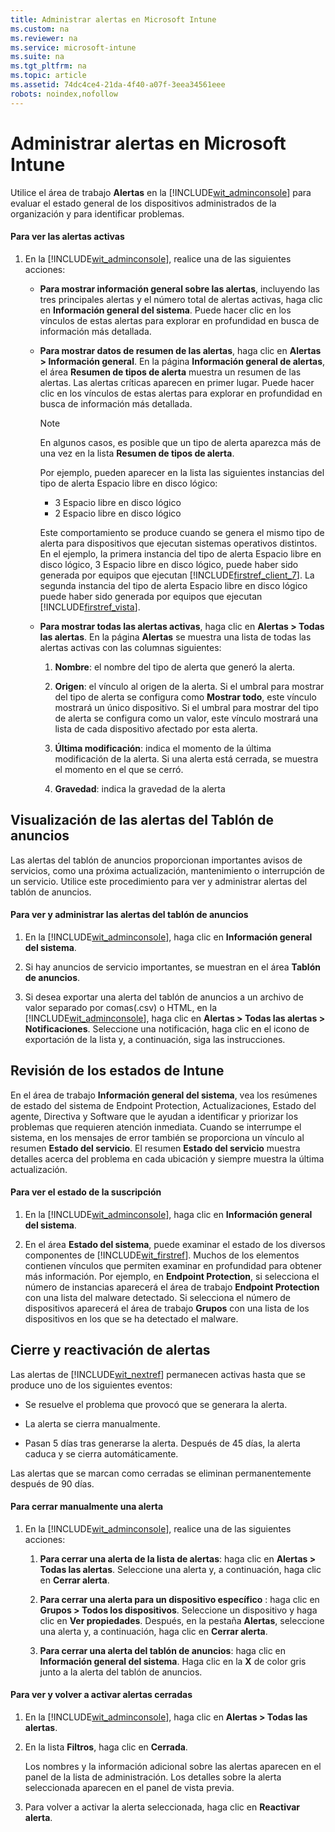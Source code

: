 ```yaml
---
title: Administrar alertas en Microsoft Intune
ms.custom: na
ms.reviewer: na
ms.service: microsoft-intune
ms.suite: na
ms.tgt_pltfrm: na
ms.topic: article
ms.assetid: 74dc4ce4-21da-4f40-a07f-3eea34561eee
robots: noindex,nofollow
---
```

# Administrar alertas en Microsoft Intune
Utilice el área de trabajo **Alertas** en la [!INCLUDE[wit_adminconsole](../Token/wit_adminconsole_md.md)] para evaluar el estado general de los dispositivos administrados de la organización y para identificar problemas.

#### Para ver las alertas activas

1.  En la [!INCLUDE[wit_adminconsole](../Token/wit_adminconsole_md.md)], realice una de las siguientes acciones:

    -   **Para mostrar información general sobre las alertas**, incluyendo las tres principales alertas y el número total de alertas activas, haga clic en **Información general del sistema**. Puede hacer clic en los vínculos de estas alertas para explorar en profundidad en busca de información más detallada.

    -   **Para mostrar datos de resumen de las alertas**, haga clic en **Alertas &gt; Información general**. En la página **Información general de alertas**, el área **Resumen de tipos de alerta** muestra un resumen de las alertas. Las alertas críticas aparecen en primer lugar. Puede hacer clic en los vínculos de estas alertas para explorar en profundidad en busca de información más detallada.

        > [!NOTE]
        > En algunos casos, es posible que un tipo de alerta aparezca más de una vez en la lista **Resumen de tipos de alerta**.
        > 
        > Por ejemplo, pueden aparecer en la lista las siguientes instancias del tipo de alerta Espacio libre en disco lógico:
        > 
        > -   3 Espacio libre en disco lógico
        > -   2 Espacio libre en disco lógico
        > 
        > Este comportamiento se produce cuando se genera el mismo tipo de alerta para dispositivos que ejecutan sistemas operativos distintos. En el ejemplo, la primera instancia del tipo de alerta Espacio libre en disco lógico, 3 Espacio libre en disco lógico, puede haber sido generada por equipos que ejecutan [!INCLUDE[firstref_client_7](../Token/firstref_client_7_md.md)]. La segunda instancia del tipo de alerta Espacio libre en disco lógico puede haber sido generada por equipos que ejecutan [!INCLUDE[firstref_vista](../Token/firstref_vista_md.md)].

    -   **Para mostrar todas las alertas activas**, haga clic en **Alertas &gt; Todas las alertas**. En la página **Alertas** se muestra una lista de todas las alertas activas con las columnas siguientes:

        1.  **Nombre**: el nombre del tipo de alerta que generó la alerta.

        2.  **Origen**: el vínculo al origen de la alerta. Si el umbral para mostrar del tipo de alerta se configura como **Mostrar todo**, este vínculo mostrará un único dispositivo. Si el umbral para mostrar del tipo de alerta se configura como un valor, este vínculo mostrará una lista de cada dispositivo afectado por esta alerta.

        3.  **Última modificación**: indica el momento de la última modificación de la alerta. Si una alerta está cerrada, se muestra el momento en el que se cerró.

        4.  **Gravedad**: indica la gravedad de la alerta

## Visualización de las alertas del Tablón de anuncios
Las alertas del tablón de anuncios proporcionan importantes avisos de servicios, como una próxima actualización, mantenimiento o interrupción de un servicio. Utilice este procedimiento para ver y administrar alertas del tablón de anuncios.

#### Para ver y administrar las alertas del tablón de anuncios

1.  En la [!INCLUDE[wit_adminconsole](../Token/wit_adminconsole_md.md)], haga clic en **Información general del sistema**.

2.  Si hay anuncios de servicio importantes, se muestran en el área **Tablón de anuncios**.

3.  Si desea exportar una alerta del tablón de anuncios a un archivo de valor separado por comas(.csv) o HTML, en la [!INCLUDE[wit_adminconsole](../Token/wit_adminconsole_md.md)], haga clic en **Alertas &gt; Todas las alertas &gt; Notificaciones**. Seleccione una notificación, haga clic en el icono de exportación de la lista y, a continuación, siga las instrucciones.

## Revisión de los estados de Intune
En el área de trabajo **Información general del sistema**, vea los resúmenes de estado del sistema de Endpoint Protection, Actualizaciones, Estado del agente, Directiva y Software que le ayudan a identificar y priorizar los problemas que requieren atención inmediata. Cuando se interrumpe el sistema, en los mensajes de error también se proporciona un vínculo al resumen **Estado del servicio**. El resumen **Estado del servicio** muestra detalles acerca del problema en cada ubicación y siempre muestra la última actualización.

#### Para ver el estado de la suscripción

1.  En la [!INCLUDE[wit_adminconsole](../Token/wit_adminconsole_md.md)], haga clic en **Información general del sistema**.

2.  En el área **Estado del sistema**, puede examinar el estado de los diversos componentes de [!INCLUDE[wit_firstref](../Token/wit_firstref_md.md)]. Muchos de los elementos contienen vínculos que permiten examinar en profundidad para obtener más información. Por ejemplo, en **Endpoint Protection**, si selecciona el número de instancias aparecerá el área de trabajo **Endpoint Protection** con una lista del malware detectado. Si selecciona el número de dispositivos aparecerá el área de trabajo **Grupos** con una lista de los dispositivos en los que se ha detectado el malware.

## Cierre y reactivación de alertas
Las alertas de [!INCLUDE[wit_nextref](../Token/wit_nextref_md.md)] permanecen activas hasta que se produce uno de los siguientes eventos:

-   Se resuelve el problema que provocó que se generara la alerta.

-   La alerta se cierra manualmente.

-   Pasan 5 días tras generarse la alerta. Después de 45 días, la alerta caduca y se cierra automáticamente.

Las alertas que se marcan como cerradas se eliminan permanentemente después de 90 días.

#### Para cerrar manualmente una alerta

1.  En la [!INCLUDE[wit_adminconsole](../Token/wit_adminconsole_md.md)], realice una de las siguientes acciones:

    1.  **Para cerrar una alerta de la lista de alertas**: haga clic en **Alertas &gt; Todas las alertas**. Seleccione una alerta y, a continuación, haga clic en **Cerrar alerta**.

    2.  **Para cerrar una alerta para un dispositivo específico** : haga clic en **Grupos &gt; Todos los dispositivos**. Seleccione un dispositivo y haga clic en **Ver propiedades**. Después, en la pestaña **Alertas**, seleccione una alerta y, a continuación, haga clic en **Cerrar alerta**.

    3.  **Para cerrar una alerta del tablón de anuncios**: haga clic en **Información general del sistema**. Haga clic en la **X** de color gris junto a la alerta del tablón de anuncios.

#### Para ver y volver a activar alertas cerradas

1.  En la [!INCLUDE[wit_adminconsole](../Token/wit_adminconsole_md.md)], haga clic en **Alertas &gt; Todas las alertas**.

2.  En la lista **Filtros**, haga clic en **Cerrada**.

    Los nombres y la información adicional sobre las alertas aparecen en el panel de la lista de administración. Los detalles sobre la alerta seleccionada aparecen en el panel de vista previa.

3.  Para volver a activar la alerta seleccionada, haga clic en **Reactivar alerta**.

